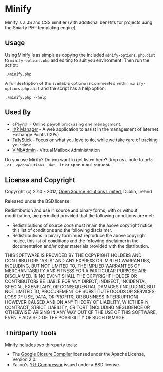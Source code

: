 # Minify

Minify is a JS and CSS minifier (with additional benefits for projects using the Smarty PHP templating engine).

## Usage

Using Minify is as simple as copying the included `minify-options.php.dist` to `minify-options.php` and editing to suit you environment. Then run the script:

    ./minify.php

A full destription of the available options is commented within `minify-options.php.dist` and the script has a help option:

    ./minify.php --help


## Used By

* [ePayroll](http://www.epayroll.ie/) - Online payroll processing and management.
* [IXP Manager](https://github.com/inex/IXP-Manager) - A web application to assist in the management of Internet Exchange Points (IXPs)
* [TallyStick](http://www.tallystick.net/) - Focus on what you love to do, while we take care of tracking your time.
* [ViMbAdmin](https://github.com/opensolutions/vimbadmin/wiki) - Virtual Mailbox Administration


Do you use Minify? Do you want to get listed here? Drop us a note to `info _at_ opensolutions _dot_ it` or open a pull request.

## License and Copyright

Copyright (c) 2010 - 2012, [Open Source Solutions Limited](http://www.opensolutions.ie/), Dublin, Ireland

Released under the BSD license:

Redistribution and use in source and binary forms, with or without modification, are permitted provided that the following conditions are met:

* Redistributions of source code must retain the above copyright notice, this list of conditions and the following disclaimer.
* Redistributions in binary form must reproduce the above copyright notice, this list of conditions and the following disclaimer in the documentation and/or other materials provided with the distribution.

THIS SOFTWARE IS PROVIDED BY THE COPYRIGHT HOLDERS AND CONTRIBUTORS "AS IS" AND ANY EXPRESS OR IMPLIED WARRANTIES, INCLUDING, BUT NOT LIMITED TO, THE IMPLIED WARRANTIES OF MERCHANTABILITY AND FITNESS FOR A PARTICULAR PURPOSE ARE DISCLAIMED. IN NO EVENT SHALL THE COPYRIGHT HOLDER OR CONTRIBUTORS BE LIABLE FOR ANY DIRECT, INDIRECT, INCIDENTAL, SPECIAL, EXEMPLARY, OR CONSEQUENTIAL DAMAGES (INCLUDING, BUT NOT LIMITED TO, PROCUREMENT OF SUBSTITUTE GOODS OR SERVICES; LOSS OF USE, DATA, OR PROFITS; OR BUSINESS INTERRUPTION) HOWEVER CAUSED AND ON ANY THEORY OF LIABILITY, WHETHER IN CONTRACT, STRICT LIABILITY, OR TORT (INCLUDING NEGLIGENCE OR OTHERWISE) ARISING IN ANY WAY OUT OF THE USE OF THIS SOFTWARE, EVEN IF ADVISED OF THE POSSIBILITY OF SUCH DAMAGE.


## Thirdparty Tools

Minify includes two thirdparty tools:

* The [Google Closure Compiler](http://code.google.com/closure/compiler) licensed under the Apache License, Version 2.0.
* Yahoo's [YUI Compressor](http://developer.yahoo.com/yui/compressor/) issued under a BSD license.


